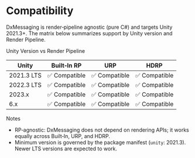 # Compatibility

DxMessaging is render‑pipeline agnostic (pure C#) and targets Unity 2021.3+. The matrix below summarizes support by Unity version and Render Pipeline.

Unity Version vs Render Pipeline

| Unity | Built‑In RP | URP | HDRP |
| --- | --- | --- | --- |
| 2021.3 LTS | ✅ Compatible | ✅ Compatible | ✅ Compatible |
| 2022.3 LTS | ✅ Compatible | ✅ Compatible | ✅ Compatible |
| 2023.x | ✅ Compatible | ✅ Compatible | ✅ Compatible |
| 6.x | ✅ Compatible | ✅ Compatible | ✅ Compatible |

Notes

- RP‑agnostic: DxMessaging does not depend on rendering APIs; it works equally across Built‑In, URP, and HDRP.
- Minimum version is governed by the package manifest (`unity`: 2021.3). Newer LTS versions are expected to work.

